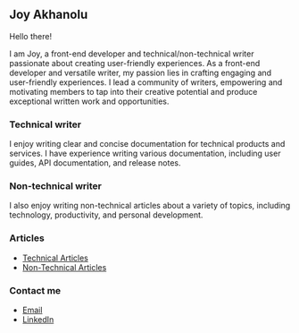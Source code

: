 ## Joy Akhanolu

Hello there! 

I am Joy, a front-end developer and technical/non-technical writer passionate about creating user-friendly experiences. As a front-end developer and versatile writer, my passion lies in crafting engaging and user-friendly experiences.
I lead a community of writers, empowering and motivating members to tap into their creative potential and produce exceptional written work and opportunities.

### Technical writer

I enjoy writing clear and concise documentation for technical products and services. I have experience writing various documentation, including user guides, API documentation, and release notes.

### Non-technical writer

I also enjoy writing non-technical articles about a variety of topics, including technology, productivity, and personal development.

### Articles

* [Technical Articles](https://hashnode.com/@OseJoy)
* [Non-Technical Articles](https://medium.com/@JoyAkhanolu)


### Contact me

* [Email](joyakhanolu17@gmail.com)
* [LinkedIn](https://www.linkedin.com/in/joy-akhanolu/)
